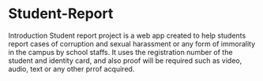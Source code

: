 # Student-Report
Introduction
Student report project is a web app created to help students report cases of corruption and sexual harassment or any form of immorality in the campus by school staffs. It uses the registration number of the student and identity card, and also proof will be required such as video, audio, text or any other prrof acquired. 
